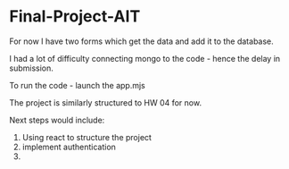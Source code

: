 # Final-Project-AIT

For now I have two forms which get the data and add it to the database. 

I had a lot of difficulty connecting mongo to the code - hence the delay in submission. 

To run the code - launch the app.mjs

The project is similarly structured to HW 04 for now. 



Next steps would include: 
1) Using react to structure the project
2) implement authentication
3) 


   
